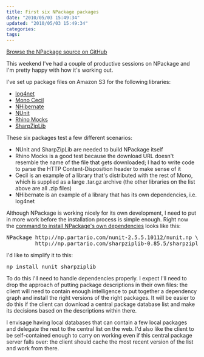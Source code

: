 ```yaml
---
title: First six NPackage packages
date: "2010/05/03 15:49:34"
updated: "2010/05/03 15:49:34"
categories: 
tags: 
---
```

[Browse the NPackage source on GitHub](http://github.com/timrobinson/NPackage)

This weekend I've had a couple of productive sessions on NPackage and I'm pretty happy with how it's working out.

I've set up package files on Amazon S3 for the following libraries:

 * [log4net](http://np.partario.com/log4net-1.2.10/log4net.np)
 * [Mono Cecil](http://np.partario.com/cecil-0.6/cecil.np)
 * [NHibernate](http://np.partario.com/nhibernate-2.1.2/nhibernate.np)
 * [NUnit](http://np.partario.com/nunit-2.5.5.10112/nunit.np)
 * [Rhino Mocks](http://np.partario.com/rhino.mocks-3.6/rhino.mocks.np)
 * [SharpZipLib](http://np.partario.com/sharpziplib-0.85.5/sharpziplib.np)

These six packages test a few different scenarios:

 * NUnit and SharpZipLib are needed to build NPackage itself
 * Rhino Mocks is a good test because the download URL doesn't resemble the name of the file that gets downloaded; I had to write code to parse the HTTP Content-Disposition header to make sense of it
 * Cecil is an example of a library that's distributed with the rest of Mono, which is supplied as a large .tar.gz archive (the other libraries on the list above are all .zip files)
 * NHibernate is an example of a library that has its own dependencies, i.e. log4net

Although NPackage is working nicely for its own development, I need to put in more work before the installation process is simple enough. Right now the [command to install NPackage's own dependencies](http://github.com/timrobinson/NPackage/blob/master/scripts/install) looks like this:

<pre class="brush: plain">NPackage http://np.partario.com/nunit-2.5.5.10112/nunit.np \
         http://np.partario.com/sharpziplib-0.85.5/sharpziplib.np</pre>

I'd like to simplify it to this:

<pre class="brush: plain">np install nunit sharpziplib</pre>

To do this I'll need to handle dependencies properly. I expect I'll need to drop the approach of putting package descriptions in their own files: the client will need to contain enough intelligence to put together a dependency graph and install the right versions of the right packages. It will be easier to do this if the client can download a central package database list and make its decisions based on the descriptions within there.

I envisage having local databases that can contain a few local packages and delegate the rest to the central list on the web. I'd also like the client to be self-contained enough to carry on working even if this central package server falls over: the client should cache the most recent version of the list and work from there.

